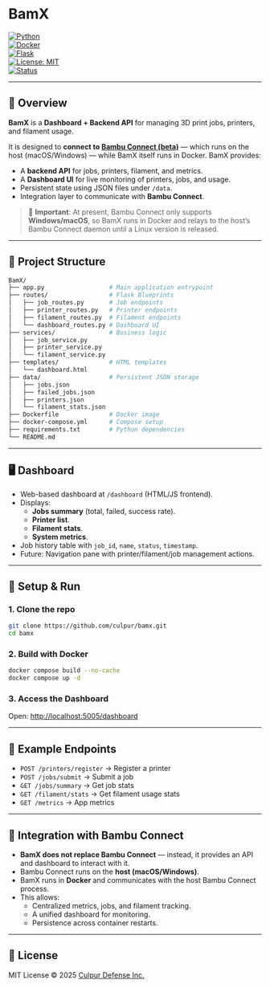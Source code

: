 # BamX  
[![Python](https://img.shields.io/badge/python-3.11-blue.svg)](https://www.python.org/downloads/release/python-3110/)  
[![Docker](https://img.shields.io/badge/docker-ready-brightgreen.svg)](https://www.docker.com/)  
[![Flask](https://img.shields.io/badge/flask-2.3-lightgrey.svg)](https://flask.palletsprojects.com/)  
[![License: MIT](https://img.shields.io/badge/License-MIT-yellow.svg)](LICENSE)  
[![Status](https://img.shields.io/badge/status-active-success.svg)]()  

---

## 🚀 Overview  
**BamX** is a **Dashboard + Backend API** for managing 3D print jobs, printers, and filament usage.  

It is designed to **connect to [Bambu Connect (beta)](https://bambulab.com/)** — which runs on the host (macOS/Windows) — while BamX itself runs in Docker. BamX provides:  

- A **backend API** for jobs, printers, filament, and metrics.  
- A **Dashboard UI** for live monitoring of printers, jobs, and usage.  
- Persistent state using JSON files under `/data`.  
- Integration layer to communicate with **Bambu Connect**.  

> 🔹 **Important**: At present, Bambu Connect only supports **Windows/macOS**, so BamX runs in Docker and relays to the host’s Bambu Connect daemon until a Linux version is released.  

---

## 📁 Project Structure
```bash
BamX/
├── app.py                  # Main application entrypoint
├── routes/                 # Flask Blueprints
│   ├── job_routes.py       # Job endpoints
│   ├── printer_routes.py   # Printer endpoints
│   ├── filament_routes.py  # Filament endpoints
│   └── dashboard_routes.py # Dashboard UI
├── services/               # Business logic
│   ├── job_service.py
│   ├── printer_service.py
│   └── filament_service.py
├── templates/              # HTML templates
│   └── dashboard.html
├── data/                   # Persistent JSON storage
│   ├── jobs.json
│   ├── failed_jobs.json
│   ├── printers.json
│   └── filament_stats.json
├── Dockerfile              # Docker image
├── docker-compose.yml      # Compose setup
├── requirements.txt        # Python dependencies
└── README.md
```

---

## 🖥️ Dashboard
- Web-based dashboard at `/dashboard` (HTML/JS frontend).  
- Displays:  
  - **Jobs summary** (total, failed, success rate).  
  - **Printer list**.  
  - **Filament stats**.  
  - **System metrics**.  
- Job history table with `job_id`, `name`, `status`, `timestamp`.  
- Future: Navigation pane with printer/filament/job management actions.  

---

## 🧪 Setup & Run

### 1. Clone the repo
```bash
git clone https://github.com/culpur/bamx.git
cd bamx
```

### 2. Build with Docker
```bash
docker compose build --no-cache
docker compose up -d
```

### 3. Access the Dashboard
Open: [http://localhost:5005/dashboard](http://localhost:5005/dashboard)  

---

## 📡 Example Endpoints
- `POST /printers/register` → Register a printer  
- `POST /jobs/submit` → Submit a job  
- `GET /jobs/summary` → Get job stats  
- `GET /filament/stats` → Get filament usage stats  
- `GET /metrics` → App metrics  

---

## 📌 Integration with Bambu Connect
- **BamX does not replace Bambu Connect** — instead, it provides an API and dashboard to interact with it.  
- Bambu Connect runs on the **host (macOS/Windows)**.  
- BamX runs in **Docker** and communicates with the host Bambu Connect process.  
- This allows:  
  - Centralized metrics, jobs, and filament tracking.  
  - A unified dashboard for monitoring.  
  - Persistence across container restarts.  

---

## 📜 License
MIT License © 2025 [Culpur Defense Inc.](https://culpur.net)  
